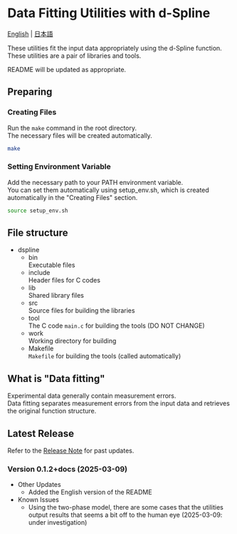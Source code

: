 # Data Fitting Utilities with d-Spline

[English](README.md) | [日本語](README-ja.md)

These utilities fit the input data appropriately using the d-Spline function.  
These utilities are a pair of libraries and tools.

README will be updated as appropriate.

## Preparing

### Creating Files

Run the `make` command in the root directory.  
The necessary files will be created automatically.

``` bash
make
```

### Setting Environment Variable

Add the necessary path to your PATH environment variable.  
You can set them automatically using setup_env.sh, which is created automatically in the "Creating Files" section.

``` bash
source setup_env.sh
```

## File structure

- dspline
  - bin  
  Executable files
  - include  
  Header files for C codes
  - lib  
  Shared library files
  - src  
  Source files for building the libraries
  - tool  
  The C code `main.c` for building the tools (DO NOT CHANGE)
  - work  
  Working directory for building
  - Makefile  
  `Makefile` for building the tools (called automatically)

## What is "Data fitting"

Experimental data generally contain measurement errors.  
Data fitting separates measurement errors from the input data and retrieves the original function structure.

## Latest Release

Refer to the [Release Note](CHANGELOG.md) for past updates.

### Version 0.1.2+docs (2025-03-09)

- Other Updates
  - Added the English version of the README
- Known Issues
  - Using the two-phase model, there are some cases that the utilities output results that seems a bit off to the human eye (2025-03-09: under investigation)

